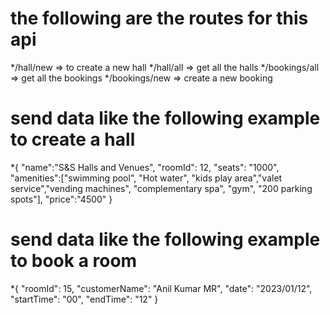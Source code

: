# the following are the routes for this api

*/hall/new => to create a new hall
*/hall/all => get all the halls
*/bookings/all => get all the bookings
*/bookings/new => create a new booking

# send data like the following example to create a hall
*{
    "name":"S&S Halls and Venues",
    "roomId": 12,
    "seats": "1000",
    "amenities":["swimming pool", "Hot water", "kids play area","valet service","vending machines", "complementary spa", "gym", "200 parking spots"],
    "price":"4500"
}

# send data like the following example to book a room
*{
    "roomId": 15, 
    "customerName": "Anil Kumar MR",
    "date": "2023/01/12", 
    "startTime": "00",
    "endTime": "12"
}
